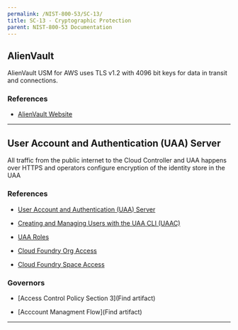```yaml
---
permalink: /NIST-800-53/SC-13/
title: SC-13 - Cryptographic Protection
parent: NIST-800-53 Documentation
---
```


## AlienVault
AlienVault USM for AWS uses TLS v1.2 with 4096 bit keys for data in transit and connections.
### References

* [AlienVault Website](http://www.alienvault.com)

--------

## User Account and Authentication (UAA) Server
All traffic from the public internet to the Cloud Controller and UAA happens over HTTPS and operators configure encryption of the identity store in the UAA
### References

* [User Account and Authentication (UAA) Server](http://docs.pivotal.io/pivotalcf/concepts/architecture/uaa.html)

* [Creating and Managing Users with the UAA CLI (UAAC)](http://docs.pivotal.io/pivotalcf/adminguide/uaa-user-management.html)

* [UAA Roles](https://cf-p1-docs-prod.cfapps.io/pivotalcf/concepts/roles.html)

* [Cloud Foundry Org Access](https://github.com/cloudfoundry/cloud_controller_ng/blob/master/spec/unit/access/organization_access_spec.rb)

* [Cloud Foundry Space Access](https://github.com/cloudfoundry/cloud_controller_ng/blob/master/spec/unit/access/space_access_spec.rb)

### Governors

* [Access Control Policy Section 3](Find artifact)

* [Acccount Managment Flow](Find artifact)

--------
